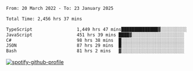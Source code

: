 <!--START_SECTION:waka-->

```txt
From: 20 March 2022 - To: 23 January 2025

Total Time: 2,456 hrs 37 mins

TypeScript                 1,449 hrs 47 mins██████████████▓░░░░░░░░░░   59.02 %
JavaScript                 451 hrs 39 mins ████▓░░░░░░░░░░░░░░░░░░░░   18.39 %
C#                         98 hrs 38 mins  █░░░░░░░░░░░░░░░░░░░░░░░░   04.02 %
JSON                       87 hrs 29 mins  █░░░░░░░░░░░░░░░░░░░░░░░░   03.56 %
Bash                       81 hrs 2 mins   ▓░░░░░░░░░░░░░░░░░░░░░░░░   03.30 %
```

<!--END_SECTION:waka-->
[![spotify-github-profile](https://spotify-github-profile.vercel.app/api/view?uid=c00zprrvy9xiloa9qnco3hmng&cover_image=true&theme=novatorem&show_offline=false&background_color=121212&bar_color=53b14f&bar_color_cover=false)](https://spotify-github-profile.vercel.app/api/view?uid=c00zprrvy9xiloa9qnco3hmng&redirect=true)



